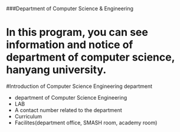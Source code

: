 ###Department of Computer Science & Engineering

In this program, you can see information and notice of
department of computer science, hanyang university.
==========================================================
#Introduction of Computer Science Engineering department

* department of Computer Science Engineering
* LAB
* A contact number related to the department
* Curriculum
* Facilites(department office, SMASH room, academy room)


